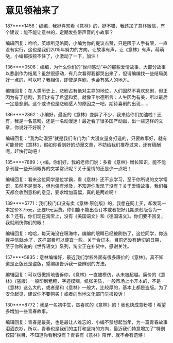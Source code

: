 # 意见领袖来了

187****1456：编编，我挺喜欢看《意林》的，挺不错，我还加了意林微信，有个建议：能不能让意林的，定期发些带声音的小故事？ 

编辑回复：哈哈，英雄所见略同，小编为你的提议点赞，只是限于人手有限，一直没有实行，这也是我们2015年努力的方向，让故事有声，让《意林》有声，萌萌哒，小编都按捺不住了，小激动了一下，加油！ 

136****0506：编编，为什么你们的“世间感动”中的那些爱情故事，大部分故事以悲剧作为结尾？虽然很感动，有几次看得我都哭出来了，但请编编找一些结局美好一点的，可以吗？我相信，即使是喜剧，也会有感人的地方。 

编辑回复：在人类历史上，悲剧占有绝对主导的地位，人们固然不喜欢悲剧，但正因为有了悲剧，我们才有了希望和爱。就像王尔德所言：人生因为有美，所以最后一定是悲剧。这个或许也是悲剧感人的原因之一吧。期待喜剧的出现…… 

186****2862：小编好，最近的《意林》变胖了不少，我来给你们加油啦！还有，我是一名意粉，还是一名动漫迷！最近看了很多国产动画，出一些这样的文章，你说好不好啊？ 

编辑回复：“我为动漫狂”就是我们专门为广大漫友量身打造的，只要故事好，就有可能登陆《意林》，假如你看到好的动漫文章，不妨给我们推荐过来，还有稿酬呢，赶快行动吧！ 

135****7889：小编，你们好，我的老师们说：多看《意林》增长知识，能不能多刊登一些开阔眼界的文学常识呢？关于爱情的还是少一点吧！ 

编辑回复：看来这位同学是位学霸，看《意林》还不忘学习，至于你所说的文学常识，虽然不是很多，但也偶有涉及，不知道你发现了没有？关于爱情故事，我们每天都会收到意粉的意见，要求增加篇幅，真的是两难啊！ 

139****5771：我们校门口没有卖《意林·原创版》的，我想在网上买，却发现一本定价3.75元，还要9元运费。你们能不能出合订本或者把好几期原创版合为一本？还有，你们现在淘宝上，没有《美国语文》和《德国语文》。你们要不回复，我就刷伤你们的眼！ 

编辑回复：哈哈，每天淹没在稿海中，编编的眼睛已经被刷伤了，这位同学，你选择平信就ok了，这样邮费可以便宜一些。关于合订本，目前还没有确切的日期，至于你所说的《世界语文》系列，淘宝正在补货中，感谢关注。 

157****5835：意林编编好，最近我们学校外面有很多廉价的《意林》。真不知道是正版还是盗版，望编编告诉我一些辨别的方法。 

编辑回复：可以很傲娇地告诉你，《意林》一直被模仿，从未被超越。廉价的《意林》（盗版）一般印刷粗糙，字迹模糊，纸张劣质，一般市场上小开本的，不是《意林》这么大的，或者是和《意林》一般大，比较厚的，基本上都是盗版。为了安全起见，建议你不要购买！或者向当地文化部门举报投诉！ 

130****8772：我是一名初中生，蛮喜欢的《意林》的！我也快成意粉喽！希望多增加一些青春故事。 

编辑回复：青春是最美，也是最让人难忘的，小编不禁想起当年，为一篇青春故事泪洒衣衫，所以，青春也是我们的主打和坚持的方向，最近我们特意增加了“特别校园”栏目，不知道你看到没有？青春有《意林》陪伴，就不会有遗憾！